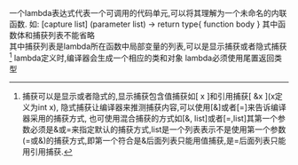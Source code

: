 一个lambda表达式代表一个可调用的代码单元,可以将其理解为一个未命名的内联函数.
如: \[capture list] (parameter list) -> return type{ function body }
其中函数体和捕获列表不能省略  
其中捕获列表是lambda所在函数中局部变量的列表,可以是显示捕获或者隐式捕获[^捕获]
lambda定义时,编译器会生成一个相应的类和对象
lambda必须使用尾置返回类型






[^捕获]: 捕获可以是显示或者隐式的,显示捕获包含值捕获如[ x ]和引用捕获\[ &x ](x定义为int x), 隐式捕获让编译器来推测捕获内容,可以使用\[&]或者\[=]来告诉编译器采用的捕获方式, 也可使用混合捕获的方式如\[&, list]或者\[=,list]其第一个参数必须是&或=来指定默认的捕获方式,list是一个列表表示不是使用第一个参数(=或&)的捕获方式,即第一个符合是&后面列表只能用值捕获,是=后面列表只能用引用捕获.